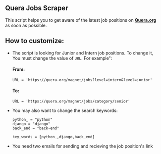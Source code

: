 ## Quera Jobs Scraper
This script helps you to get aware of the latest job positions on __[Quera.org](https://quera.org)__ as soon as possible.
## How to customize:
- The script is looking for Junior and Intern job positions. To change it, You must change the value of ```URL```. For example":
     #### From:
   ```
   URL = 'https://quera.org/magnet/jobs?level=intern&level=junior'
   ```
    #### To:
   ```
   URL = 'https://quera.org/magnet/jobs/category/senior'
   ```
- You may also want to change the search keywords:

   ```
   python_ = "python"  
   django = "django"
   back_end = "back-end"

   key_words = [python_,django,back_end]
   ```    
- You need two emails for sending and recieving the job position's link
    
